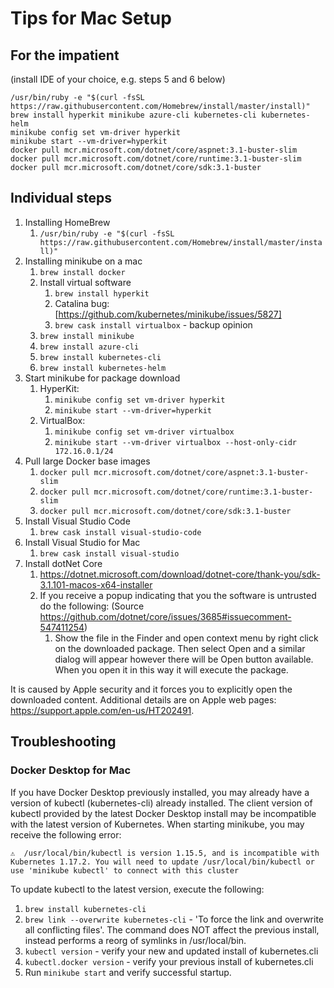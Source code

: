 # Tips for Mac Setup

## For the impatient

(install IDE of your choice, e.g. steps 5 and 6 below)

```text
/usr/bin/ruby -e "$(curl -fsSL https://raw.githubusercontent.com/Homebrew/install/master/install)"
brew install hyperkit minikube azure-cli kubernetes-cli kubernetes-helm
minikube config set vm-driver hyperkit
minikube start --vm-driver=hyperkit
docker pull mcr.microsoft.com/dotnet/core/aspnet:3.1-buster-slim
docker pull mcr.microsoft.com/dotnet/core/runtime:3.1-buster-slim
docker pull mcr.microsoft.com/dotnet/core/sdk:3.1-buster
```

## Individual steps

1. Installing HomeBrew
   1. `/usr/bin/ruby -e "$(curl -fsSL https://raw.githubusercontent.com/Homebrew/install/master/install)"`
1. Installing minikube on a mac
   1. `brew install docker`
   1. Install virtual software
      1. `brew install hyperkit`
      1. Catalina bug: [https://github.com/kubernetes/minikube/issues/5827]
      1. `brew cask install virtualbox` - backup opinion
   1. `brew install minikube`
   1. `brew install azure-cli`
   1. `brew install kubernetes-cli`
   1. `brew install kubernetes-helm`
1. Start minikube for package download
   1. HyperKit: 
      1. `minikube config set vm-driver hyperkit`
      1. `minikube start --vm-driver=hyperkit`
   1. VirtualBox: 
      1. `minikube config set vm-driver virtualbox`
      1. `minikube start --vm-driver virtualbox --host-only-cidr 172.16.0.1/24`
1. Pull large Docker base images
    1. `docker pull mcr.microsoft.com/dotnet/core/aspnet:3.1-buster-slim`
    1. `docker pull mcr.microsoft.com/dotnet/core/runtime:3.1-buster-slim`
    1. `docker pull mcr.microsoft.com/dotnet/core/sdk:3.1-buster`
1. Install Visual Studio Code
    1. `brew cask install visual-studio-code`
1. Install Visual Studio for Mac
    1. `brew cask install visual-studio`
1. Install dotNet Core
   1. https://dotnet.microsoft.com/download/dotnet-core/thank-you/sdk-3.1.101-macos-x64-installer
   1. If you receive a popup indicating that you the software is untrusted do the following: (Source https://github.com/dotnet/core/issues/3685#issuecomment-547411254)
      1. Show the file in the Finder and open context menu by right click on the downloaded package. Then select Open and a similar dialog will appear however there will be Open button available. When you open it in this way it will execute the package.

It is caused by Apple security and it forces you to explicitly open the downloaded content. Additional details are on Apple web pages: https://support.apple.com/en-us/HT202491.

## Troubleshooting 

### Docker Desktop for Mac 
   
If you have Docker Desktop previously installed, you may already have a version of kubectl (kubernetes-cli) already installed.
The client version of kubectl provided by the latest Docker Desktop install may be incompatible with the latest version of Kubernetes.
When starting minikube, you may receive the following error:
   
```
⚠️  /usr/local/bin/kubectl is version 1.15.5, and is incompatible with Kubernetes 1.17.2. You will need to update /usr/local/bin/kubectl or use 'minikube kubectl' to connect with this cluster
```
   
To update kubectl to the latest version, execute the following:

1. `brew install kubernetes-cli` 
1. `brew link --overwrite kubernetes-cli` - 'To force the link and overwrite all conflicting files'.  The command does NOT affect the previous install, instead performs a reorg of symlinks in /usr/local/bin.
1. `kubectl version` - verify your new and updated install of kubernetes.cli
1. `kubectl.docker version` - verify your previous install of kubernetes.cli
1. Run `minikube start` and verify successful startup.  